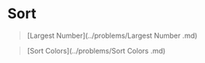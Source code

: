 # Sort

> [Largest Number](../problems/Largest Number .md)

> [Sort Colors](../problems/Sort Colors .md)

